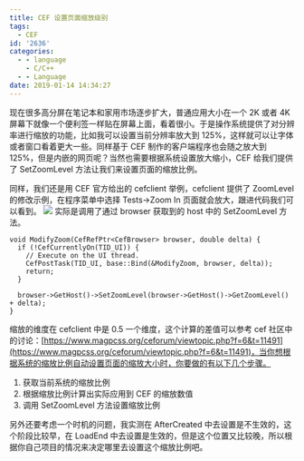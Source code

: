 ```yaml
---
title: CEF 设置页面缩放级别
tags:
  - CEF
id: '2636'
categories:
  - - language
    - C/C++
  - - Language
date: 2019-01-14 14:34:27
---
```


现在很多高分屏在笔记本和家用市场逐步扩大，普通应用大小在一个 2K 或者 4K 屏幕下就像一个便利签一样贴在屏幕上面，看着很小。于是操作系统提供了对分辨率进行缩放的功能，比如我可以设置当前分辨率放大到 125%，这样就可以让字体或者窗口看着更大一些。同样基于 CEF 制作的客户端程序也会随之放大到 125%，但是内嵌的网页呢？当然也需要根据系统设置放大缩小，CEF 给我们提供了 SetZoomLevel 方法让我们来设置页面的缩放比例。
<!-- more -->
同样，我们还是用 CEF 官方给出的 cefclient 举例，cefclient 提供了 ZoomLevel 的修改示例，在程序菜单中选择 Tests->Zoom In 页面就会放大，跟进代码我们可以看到。 [![](https://www.mycode.net.cn/wp-content/uploads/2019/01/2019-01-14_14-34-02.png)](https://www.mycode.net.cn/wp-content/uploads/2019/01/2019-01-14_14-34-02.png) 实际是调用了通过 browser 获取到的 host 中的 SetZoomLevel 方法。

```
void ModifyZoom(CefRefPtr<CefBrowser> browser, double delta) {
  if (!CefCurrentlyOn(TID_UI)) {
    // Execute on the UI thread.
    CefPostTask(TID_UI, base::Bind(&ModifyZoom, browser, delta));
    return;
  }

  browser->GetHost()->SetZoomLevel(browser->GetHost()->GetZoomLevel() + delta);
}
```

缩放的维度在 cefclient 中是 0.5 一个维度，这个计算的差值可以参考 cef 社区中的讨论：[https://www.magpcss.org/ceforum/viewtopic.php?f=6&t=11491](https://www.magpcss.org/ceforum/viewtopic.php?f=6&t=11491)，当你想根据系统的缩放比例自动设置页面的缩放大小时，你要做的有以下几个步骤。

1.  获取当前系统的缩放比例
2.  根据缩放比例计算出实际应用到 CEF 的缩放数值
3.  调用 SetZoomLevel 方法设置缩放比例

另外还要考虑一个时机的问题，我实测在 AfterCreated 中去设置是不生效的，这个阶段比较早，在 LoadEnd 中去设置是生效的，但是这个位置又比较晚，所以根据你自己项目的情况来决定哪里去设置这个缩放比例吧。